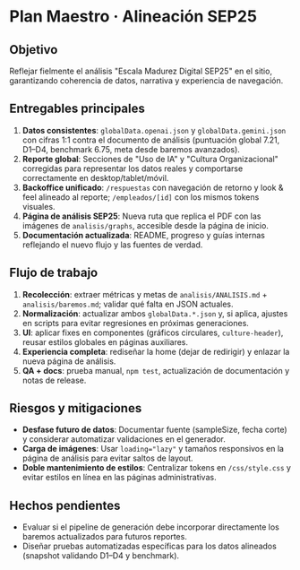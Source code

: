 # Plan Maestro · Alineación SEP25

## Objetivo
Reflejar fielmente el análisis "Escala Madurez Digital SEP25" en el sitio, garantizando coherencia de datos, narrativa y experiencia de navegación.

## Entregables principales
1. **Datos consistentes**: `globalData.openai.json` y `globalData.gemini.json` con cifras 1:1 contra el documento de análisis (puntuación global 7.21, D1–D4, benchmark 6.75, meta desde baremos avanzados).
2. **Reporte global**: Secciones de "Uso de IA" y "Cultura Organizacional" corregidas para representar los datos reales y comportarse correctamente en desktop/tablet/móvil.
3. **Backoffice unificado**: `/respuestas` con navegación de retorno y look & feel alineado al reporte; `/empleados/[id]` con los mismos tokens visuales.
4. **Página de análisis SEP25**: Nueva ruta que replica el PDF con las imágenes de `analisis/graphs`, accesible desde la página de inicio.
5. **Documentación actualizada**: README, progreso y guías internas reflejando el nuevo flujo y las fuentes de verdad.

## Flujo de trabajo
1. **Recolección**: extraer métricas y metas de `analisis/ANALISIS.md` + `analisis/baremos.md`; validar qué falta en JSON actuales.
2. **Normalización**: actualizar ambos `globalData.*.json` y, si aplica, ajustes en scripts para evitar regresiones en próximas generaciones.
3. **UI**: aplicar fixes en componentes (gráficos circulares, `culture-header`), reusar estilos globales en páginas auxiliares.
4. **Experiencia completa**: rediseñar la home (dejar de redirigir) y enlazar la nueva página de análisis.
5. **QA + docs**: prueba manual, `npm test`, actualización de documentación y notas de release.

## Riesgos y mitigaciones
- **Desfase futuro de datos**: Documentar fuente (sampleSize, fecha corte) y considerar automatizar validaciones en el generador.
- **Carga de imágenes**: Usar `loading="lazy"` y tamaños responsivos en la página de análisis para evitar saltos de layout.
- **Doble mantenimiento de estilos**: Centralizar tokens en `/css/style.css` y evitar estilos en línea en las páginas administrativas.

## Hechos pendientes
- Evaluar si el pipeline de generación debe incorporar directamente los baremos actualizados para futuros reportes.
- Diseñar pruebas automatizadas específicas para los datos alineados (snapshot validando D1–D4 y benchmark).

